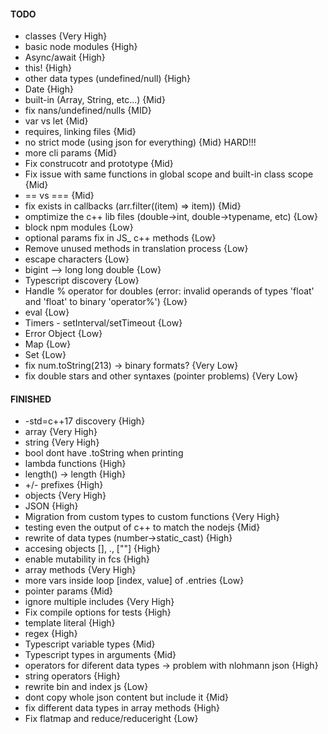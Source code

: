 #### TODO

-   classes {Very High}
-   basic node modules {High}
-   Async/await {High}
-   this! {High}
-   other data types (undefined/null) {High}
-   Date {High}
-   built-in (Array, String, etc...) {Mid}
-   fix nans/undefined/nulls {MID}
-   var vs let {Mid}
-   requires, linking files {Mid}
-   no strict mode (using json for everything) {Mid} HARD!!!
-   more cli params {Mid}
-   Fix construcotr and prototype {Mid}
-   Fix issue with same functions in global scope and built-in class scope {Mid}
-   == vs === {Mid}
-   fix exists in callbacks (arr.filter((item) => item)) {Mid}
-   omptimize the c++ lib files (double->int, double->typename, etc) {Low}
-   block npm modules {Low}
-   optional params fix in JS\_ c++ methods {Low}
-   Remove unused methods in translation process {Low}
-   escape characters {Low}
-   bigint --> long long double {Low}
-   Typescript discovery {Low}
-   Handle % operator for doubles (error: invalid operands of types 'float' and 'float' to binary 'operator%') {Low}
-   eval {Low}
-   Timers - setInterval/setTimeout {Low}
-   Error Object {Low}
-   Map {Low}
-   Set {Low}
-   fix num.toString(213) -> binary formats? {Very Low}
-   fix double stars and other syntaxes (pointer problems) {Very Low}

#### FINISHED

-   -std=c++17 discovery {High}
-   array {Very High}
-   string {Very High}
-   bool dont have .toString when printing
-   lambda functions {High}
-   length() -> length {High}
-   +/- prefixes {High}
-   objects {Very High}
-   JSON {High}
-   Migration from custom types to custom functions {Very High}
-   testing even the output of c++ to match the nodejs {Mid}
-   rewrite of data types (number->static_cast<double>) {High}
-   accesing objects [], ., [""] {High}
-   enable mutability in fcs {High}
-   array methods {Very High}
-   more vars inside loop [index, value] of .entries {Low}
-   pointer params {Mid}
-   ignore multiple includes {Very High}
-   Fix compile options for tests {High}
-   template literal {High}
-   regex {High}
-   Typescript variable types {Mid}
-   Typescript types in arguments {Mid}
-   operators for diferent data types -> problem with nlohmann json {High}
-   string operators {High}
-   rewrite bin and index js {Low}
-   dont copy whole json content but include it {Mid}
-   fix different data types in array methods {High}
-   Fix flatmap and reduce/reduceright {Low}
